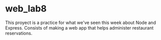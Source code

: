 # web_lab8

This proyect is a practice for what we've seen this week about Node and Express. Consists of making a web app that helps administer restaurant reservations.
